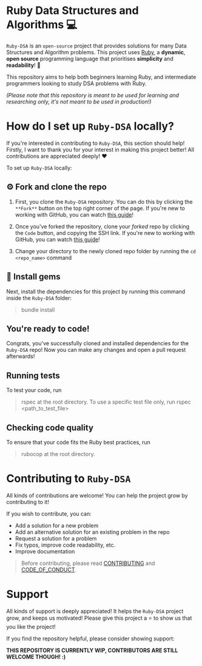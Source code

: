 
# Ruby Data Structures and Algorithms 💻
`Ruby-DSA` is an `open-source` project that provides solutions for many Data Structures and Algorithm problems. This project uses [Ruby](https://www.ruby-lang.org/en/), a **dynamic**, **open source** programming language that prioritises **simplicity** and **readability**! 🚀

This repository aims to help both beginners learning Ruby, and intermediate programmers looking to study DSA problems with Ruby.

*(Please note that this repository is meant to be used for learning and researching only, it's not meant to be used in production!)*

# How do I set up `Ruby-DSA` locally?
If you're interested in contributing to `Ruby-DSA`, this section should help!
Firstly, I want to thank you for your interest in making this project better! All contributions are appreciated deeply! ❤️

To set up `Ruby-DSA` locally:

## ⚙️ Fork and clone the repo
1. First, you clone the `Ruby-DSA` repository. You can do this by clicking the `**Fork**` button on the top right corner of the page. If you're new to working with GitHub, you can watch [this guide](https://youtu.be/f5grYMXbAV0)!

2. Once you've forked the repository, clone your *forked* repo by clicking the `Code` button, and copying the SSH link. If you're new to working with GitHub, you can watch [this guide](https://youtu.be/CKcqniGu3tA)!

3. Change your directory to the newly cloned repo folder by running the `cd <repo_name>` command 

## 💎 Install gems
Next, install the dependencies for this project by running this command inside the `Ruby-DSA` folder:

> bundle install

## You're ready to code!
Congrats, you've successfully cloned and installed dependencies for the `Ruby-DSA` repo! Now you can make any changes and open a pull request afterwards!

## Running tests
To test your code, run
> rspec
at the root directory.
To use a specific test file only, run
> rspec <path_to_test_file>

## Checking code quality
To ensure that your code fits the Ruby best practices, run
> rubocop
at the root directory.

# Contributing to `Ruby-DSA`
All kinds of contributions are welcome! You can help the project grow by contributing to it!

If you wish to contribute, you can:
* Add a solution for a new problem
* Add an alternative solution for an existing problem in the repo
* Request a solution for a problem
* Fix typos, improve code readability, etc.
* Improve documentation

> Before contributing, please read [CONTRIBUTING](https://github.com/erayalkis/Ruby-DSA/blob/main/CONTRIBUTING.md) and [CODE_OF_CONDUCT](https://github.com/erayalkis/Ruby-DSA/blob/main/CODE_OF_CONDUCT.md).

# Support

All kinds of support is deeply appreciated! It helps the `Ruby-DSA` project grow, and keeps us motivated! Please give this project a ⭐ to show us that you like the project!

If you find the repository helpful, please consider showing support:

**THIS REPOSITORY IS CURRENTLY WIP, CONTRIBUTORS ARE STILL WELCOME THOUGH! :)**
